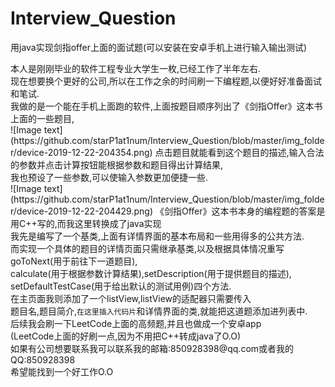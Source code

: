 <!DOCTYPE html>
<html>

<head>
  <meta charset="utf-8">
  <meta name="viewport" content="width=device-width, initial-scale=1.0">
  <link rel="stylesheet" href="https://stackedit.io/style.css" />
</head>

<body class="stackedit">
  <div class="stackedit__html"><h1><a id="Interview_Question_0"></a>Interview_Question</h1>
<p>用java实现剑指offer上面的面试题(可以安装在安卓手机上进行输入输出测试)</p>
<p>本人是刚刚毕业的软件工程专业大学生一枚,已经工作了半年左右.<br>
现在想要换个更好的公司,所以在工作之余的时间刷一下编程题,以便好好准备面试和笔试.<br>
我做的是一个能在手机上面跑的软件,上面按题目顺序列出了《剑指Offer》这本书上面的一些题目,<br>
 ![Image text](https://github.com/starP1at1num/Interview_Question/blob/master/img_folder/device-2019-12-22-204354.png)
点击题目就能看到这个题目的描述,输入合法的参数并点击计算按钮能根据参数和题目得出计算结果,<br>
我也预设了一些参数,可以使输入参数更加便捷一些.<br>
 ![Image text](https://github.com/starP1at1num/Interview_Question/blob/master/img_folder/device-2019-12-22-204429.png)
《剑指Offer》这本书本身的编程题的答案是用C++写的,而我这里转换成了java实现<br>
我先是编写了一个基类,上面有详情界面的基本布局和一些用得多的公共方法.<br>
而实现一个具体的题目的详情页面只需继承基类,以及根据具体情况重写<br>
goToNext(用于前往下一道题目),<br>
calculate(用于根据参数计算结果),setDescription(用于提供题目的描述),<br>
setDefaultTestCase(用于给出默认的测试用例)四个方法.<br>
在主页面我则添加了一个listView,listView的适配器只需要传入<br>
题目名,题目简介,<code>在这里插入代码片</code>和详情界面的类,就能把这道题添加进列表中.<br>
后续我会刷一下LeetCode上面的高频题,并且也做成一个安卓app<br>
(LeetCode上面的好刷一点,因为不用把C++转成java了O.O)<br>
如果有公司想要联系我可以联系我的邮箱:850928398@qq.com或者我的QQ:850928398<br>
希望能找到一个好工作O.O</p>
</div>
</body>

</html>
